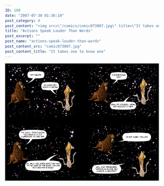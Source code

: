 ```yaml
---
ID: 180
date: "2007-07-30 01:36:10"
post_category: 0
post_content: "<img src=\"/comics/comic073007.jpg\" title=\"It takes one to know one\" />"
title: "Actions Speak Louder Than Words"
post_excerpt: ""
post_name: "actions-speak-louder-than-words"
post_content_src: "comic073007.jpg"
post_content_title: "It takes one to know one"
---
```



[![It takes one to know one](/comics-hi-res/comic073007.jpg)](/comics-hi-res/comic073007.jpg "It takes one to know one")
